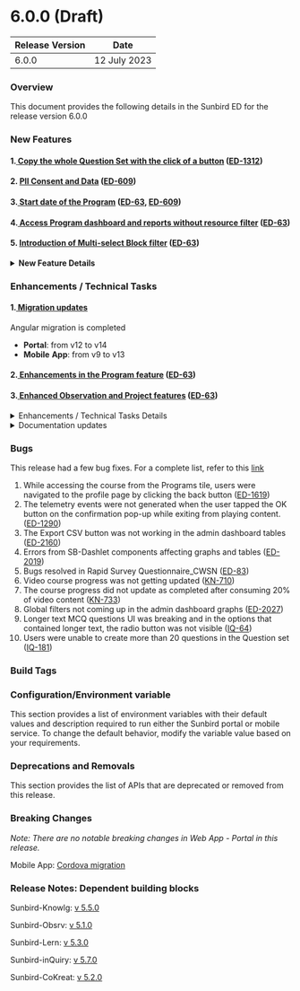 # 6.0.0 (Draft)

| Release Version | Date         |
| --------------- | ------------ |
| 6.0.0           | 12 July 2023 |

### Overview

This document provides the following details in the Sunbird ED for the release version 6.0.0

### New Features

#### **1.**[ **Copy the whole Question Set with the click of a button**](6.0.0-draft.md#new-feature-details) **(**[**ED-1312**](https://project-sunbird.atlassian.net/browse/ED-1312)**)**&#x20;

#### 2. [PII Consent and Data](6.0.0-draft.md#new-feature-details) ([ED-609](https://project-sunbird.atlassian.net/browse/ED-609))

#### 3.[ Start date of the Program](6.0.0-draft.md#new-feature-details) ([ED-63](https://project-sunbird.atlassian.net/browse/ED-63), [ED-609](https://project-sunbird.atlassian.net/browse/ED-609))

#### 4.[ Access Program dashboard and reports without resource filter](6.0.0-draft.md#new-feature-details) ([ED-63](https://project-sunbird.atlassian.net/browse/ED-63))

#### 5. [Introduction of Multi-select Block filter](6.0.0-draft.md#new-feature-details) ([ED-63](https://project-sunbird.atlassian.net/browse/ED-63))

<details>

<summary><strong>New Feature Details</strong> </summary>

#### **1. Copy Question Set feature (**[**ED-1312**](https://project-sunbird.atlassian.net/browse/ED-1312)**)**&#x20;

Users are now enabled to copy the whole question set, similar to copying the content.&#x20;

#### 2. PII Consent and Data ([ED-609](https://project-sunbird.atlassian.net/browse/ED-609))

The program managers and designers can view the data of the number of users who joined a program. Users can choose to join a program with or without providing PII consent. Consenting to share PII data will lead to information, such as Name, State, User ID, District, Block, School ID, and School Name, being shared with the administrators.&#x20;

Program managers and designers will have the ability to download and access the User detail report, which contains the users' updated PII information.

#### 3. Start date of the Program ([ED-63](https://project-sunbird.atlassian.net/browse/ED-63), [ED-609](https://project-sunbird.atlassian.net/browse/ED-609))

The program becomes discoverable for targeted users according to the start date of the program given by the program designer while creating the program. The users will be notified whether a program has been joined or not on the program details page.

#### 4. Access Program dashboard and reports without resource filter ([ED-63](https://project-sunbird.atlassian.net/browse/ED-63))

Program managers can access program-level data, including user detail reports, and graphs without selecting resource-level filters. Program designers need to select resource filters to view data. Big number data will also be shown in the graphs tab.

#### 6. Introduction of Multi-select Block filter ([ED-63](https://project-sunbird.atlassian.net/browse/ED-63))

A multi-select block filter will be available for a deeper drill down of the data in the program and admin dashboard. Block filter will be enabled only when users select a district. A new ‘Block-wise status’ tab is also added to the program dashboard

</details>

### Enhancements / Technical Tasks

#### 1.[ Migration updates](6.0.0-draft.md#enhancements-technical-tasks-details)

Angular migration is completed

* **Portal**: from v12 to v14
* **Mobile** **App**: from v9 to v13

#### 2.[ Enhancements in the Program feature](6.0.0-draft.md#enhancements-technical-tasks-details) ([ED-63](https://project-sunbird.atlassian.net/browse/ED-63))

#### 3.[ **Enhanced Observation and Project features**](6.0.0-draft.md#enhancements-technical-tasks-details) ([ED-63](https://project-sunbird.atlassian.net/browse/ED-63))

<details>

<summary>Enhancements / Technical Tasks Details</summary>

#### 1. Migration Updates

*   **Angular Migration** is completed for both the Web app and the Mobile app.([ED-1312](https://project-sunbird.atlassian.net/browse/ED-1312), [ED-1311](https://project-sunbird.atlassian.net/browse/ED-1311))

    Web app version updated from 12 to 14

    Mobile App version updated from 9 to 13
*   **Cordova migration**: The software upgrade for Cordova-android is carried out to version 11. ([ED-1323](https://project-sunbird.atlassian.net/browse/ED-1323))

    _**Note:** The splash screen will display a single-colored background with no customization. For more information, refer to_ [_splash screens_](https://developer.android.com/develop/ui/views/launch/splash-screen) _and_ [_migrate existing splash screens_](https://developer.android.com/develop/ui/views/launch/splash-screen/migrate)
* **Ionic Migration**: The software upgrade for ionic migration is carried out from version 5 to 6. ([ED-1682](https://project-sunbird.atlassian.net/browse/ED-1682), [ED-1322](https://project-sunbird.atlassian.net/browse/ED-1322))
* **SB-dashlets** library migrated to version 14 ([ED-2066](https://project-sunbird.atlassian.net/browse/ED-2066))

#### 2. Enhancements in the Program feature ([ED-63](https://project-sunbird.atlassian.net/browse/ED-63))

* New interface for program listing page
* Addition of a program feature for teachers

#### **3. Enhanced Observation and Project features** ([ED-63](https://project-sunbird.atlassian.net/browse/ED-63))

* Users can add links as evidence at the task and project level&#x20;
* Users can view the observation questionnaire before starting the observation.
* Users can delete any wrongly attached files to the tasks created in any project.
* Evidence attached at a project level will automatically be saved to the ‘Files’ section.

</details>

<details>

<summary>Documentation updates</summary>

* Updated Forms API for&#x20;
  * Mobile App, refer link (JIRA Ticket ID: ED-1218)
  * Web app; refer link (JIRA Ticket ID: ED-1944)
* Updated Form and System settings documentation; refer link (JIRA ticket ID: ED-1899)



</details>

### Bugs

This release had a few bug fixes. For a complete list, refer to this [link](https://project-sunbird.atlassian.net/issues/?filter=12819)

1. While accessing the course from the Programs tile, users were navigated to the profile page by clicking the back button ([ED-1619](https://project-sunbird.atlassian.net/browse/ED-1619))
2. The telemetry events were not generated when the user tapped the OK button on the confirmation pop-up while exiting from playing content. ([ED-1290](https://project-sunbird.atlassian.net/browse/ED-1290))
3. The Export CSV button was not working in the admin dashboard tables ([ED-2160](https://project-sunbird.atlassian.net/browse/ED-2160))
4. Errors from SB-Dashlet components affecting graphs and tables ([ED-2019](https://project-sunbird.atlassian.net/browse/ED-2019))
5. Bugs resolved in Rapid Survey Questionnaire\_CWSN ([ED-83](https://project-sunbird.atlassian.net/browse/ED-83))
6. Video course progress was not getting updated ([KN-710](https://project-sunbird.atlassian.net/browse/KN-710))
7. The course progress did not update as completed after consuming 20% of video content ([KN-733](https://project-sunbird.atlassian.net/browse/KN-733))
8. Global filters not coming up in the admin dashboard graphs ([ED-2027](https://project-sunbird.atlassian.net/browse/ED-2027))
9. Longer text MCQ questions UI was breaking and in the options that contained longer text, the radio button was not visible ([IQ-64](https://project-sunbird.atlassian.net/browse/IQ-64))
10. Users were unable to create more than 20 questions in the Question set ([IQ-181](https://project-sunbird.atlassian.net/browse/IQ-181))

### Build Tags

### Configuration/Environment variable

This section provides a list of environment variables with their default values and description required to run either the Sunbird portal or mobile service. To change the default behavior, modify the variable value based on your requirements.

### Deprecations and Removals

This section provides the list of APIs that are deprecated or removed from this release.

### Breaking Changes

_Note: There are no notable breaking changes in Web App - Portal in this release._

Mobile App: [Cordova migration](6.0.0-draft.md#cordova-migration-the-software-upgrade-for-cordova-android-is-carried-out-to-version-11.)

### Release Notes: Dependent building blocks

Sunbird-Knowlg: [v 5.5.0](https://knowlg.sunbird.org/use/release-notes/release-5.5.0-latest)

Sunbird-Obsrv: [v 5.1.0](https://obsrv.sunbird.org/use/release-notes/release-v-5.1.0)

Sunbird-Lern: [v 5.3.0](https://lern.sunbird.org/use/release-notes/release-v-5.3.0)

Sunbird-inQuiry: [v 5.7.0](https://inquiry.sunbird.org/use/release-notes/inquiry-release-v5.7.0-latest)

Sunbird-CoKreat: [v 5.2.0](https://cokreat.sunbird.org/use/release-notes/cokreat-release-v5.2.0-upcoming-release)
